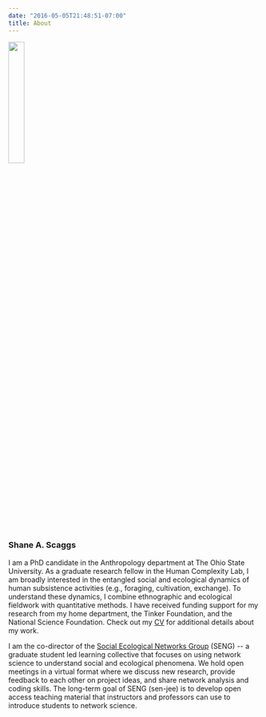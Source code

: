 ```yaml
---
date: "2016-05-05T21:48:51-07:00"
title: About
---
```


<img src="/./about_files/mustache circle.png" alt="" width="25%" height="25%"/>

### Shane A. Scaggs


I am a PhD candidate in the Anthropology department at The Ohio State University. As a graduate research fellow in the Human Complexity Lab, I am broadly interested in the entangled social and ecological dynamics of human subsistence activities (e.g., foraging, cultivation, exchange). To understand these dynamics, I combine ethnographic and ecological fieldwork with quantitative methods. I have received funding support for my research from my home department, the Tinker Foundation, and the National Science Foundation. Check out my [CV](/cv/) for additional details about my work. 

I am the co-director of the [Social Ecological Networks Group](https://seng.netlify.app) (SENG) -- a graduate student led learning collective that focuses on using network science to understand social and ecological phenomena. We hold open meetings in a virtual format where we discuss new research, provide feedback to each other on project ideas, and share network analysis and coding skills. The long-term goal of SENG (sen-jee) is to develop open access teaching material that instructors and professors can use to introduce students to network science.  